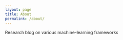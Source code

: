 ```yaml
---
layout: page
title: About
permalink: /about/
---
```


Research blog on various machine-learning frameworks






